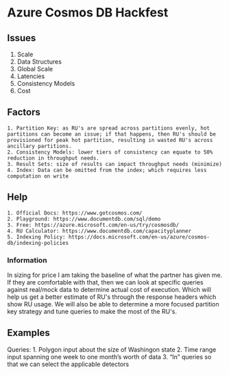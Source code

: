 # Azure Cosmos DB Hackfest

## Issues
1. Scale
2. Data Structures
3. Global Scale
4. Latencies
5. Consistency Models
6. Cost

## Factors
	1. Partition Key: as RU's are spread across partitions evenly, hot partitions can become an issue; if that happens, then RU's should be provisioned for peak hot partition, resulting in wasted RU's across ancillary partitions.
	2. Consistency Models: lower tiers of consistency can equate to 50% reduction in throughput needs.
	3. Result Sets: size of results can impact throughput needs (minimize)
	4. Index: Data can be omitted from the index; which requires less computation on write

## Help
	1. Official Docs: https://www.gotcosmos.com/
	2. Playground: https://www.documentdb.com/sql/demo
	3. Free: https://azure.microsoft.com/en-us/try/cosmosdb/
	4. RU Calculator: https://www.documentdb.com/capacityplanner
	5. Indexing Policy: https://docs.microsoft.com/en-us/azure/cosmos-db/indexing-policies

### Information
In sizing for price I am taking the baseline of what the partner has given me. If they are comfortable with that, then we can look at specific queries against real/mock data to determine actual cost of execution. Which will help us get a better estimate of RU's through the response headers which show RU usage. We will also be able to determine a more focused partition key strategy and tune queries to make the most of the RU's.


## Examples

Queries:
	1. Polygon input about the size of Washingon state
	2. Time range input spanning one week to one month’s worth of data
	3. “In” queries so that we can select the applicable detectors
